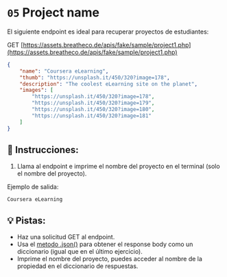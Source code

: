 # `05` Project name

El siguiente endpoint es ideal para recuperar proyectos de estudiantes:

GET [https://assets.breatheco.de/apis/fake/sample/project1.php](https://assets.breatheco.de/apis/fake/sample/project1.php)

```json
{
    "name": "Coursera eLearning",
    "thumb": "https://unsplash.it/450/320?image=178",
    "description": "The coolest eLearning site on the planet",
    "images": [
        "https://unsplash.it/450/320?image=178",
        "https://unsplash.it/450/320?image=179",
        "https://unsplash.it/450/320?image=180",
        "https://unsplash.it/450/320?image=181"
    ]
}
```

## 📝 Instrucciones:

1. Llama al endpoint e imprime el nombre del proyecto en el terminal (solo el nombre del proyecto).

Ejemplo de salida:

```text
Coursera eLearning
```

## 💡 Pistas:

+ Haz una solicitud GET al endpoint.
+ Usa el [metodo .json()](https://www.w3schools.com/python/ref_requests_response.asp) para obtener el response body como un diccionario (igual que en el último ejercicio).
+ Imprime el nombre del proyecto, puedes acceder al nombre de la propiedad en el diccionario de respuestas.

